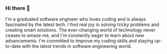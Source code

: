 ### Hi there 👋

I'm a graduated software engineer who loves coding and is always fascinated by the latest tech. I find real joy in solving tricky problems and creating smart solutions. The ever-changing world of technology never ceases to amaze me, and I'm constantly eager to learn about new advancements. I'm committed to improve my coding skills and staying up-to-date with the latest trends in software engineering world.

<!--
**Velis1/velis1** is a ✨ _special_ ✨ repository because its `README.md` (this file) appears on your GitHub profile.

Here are some ideas to get you started:

- 🔭 I’m currently working on ...
- 🌱 I’m currently learning ...
- 👯 I’m looking to collaborate on ...
- 🤔 I’m looking for help with ...
- 💬 Ask me about ...
- 📫 How to reach me: ...
- 😄 Pronouns: ...
- ⚡ Fun fact: ...
-->

